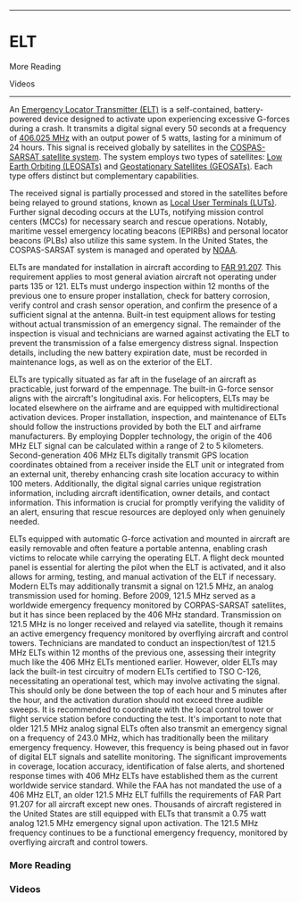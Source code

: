 ------------------------------------------------------------------------------------------------------------
# ELT 

More Reading

Videos

------------------------------------------------------------------------------------------------------------


An [Emergency Locator Transmitter (ELT)](https://en.wikipedia.org/wiki/Emergency_locator_transmitter) is a self-contained, battery-powered device designed to activate upon experiencing excessive G-forces during a crash. It transmits a digital signal every 50 seconds at a frequency of [406.025 MHz](https://en.wikipedia.org/wiki/Megahertz) with an output power of 5 watts, lasting for a minimum of 24 hours. This signal is received globally by satellites in the [COSPAS-SARSAT satellite system](https://en.wikipedia.org/wiki/COSPAS-SARSAT). The system employs two types of satellites: [Low Earth Orbiting (LEOSATs)](https://en.wikipedia.org/wiki/Low_Earth_orbit) and [Geostationary Satellites (GEOSATs)](https://en.wikipedia.org/wiki/Geostationary_satellite). Each type offers distinct but complementary capabilities.

The received signal is partially processed and stored in the satellites before being relayed to ground stations, known as [Local User Terminals (LUTs)](https://en.wikipedia.org/wiki/Local_User_Terminal). Further signal decoding occurs at the LUTs, notifying mission control centers (MCCs) for necessary search and rescue operations. Notably, maritime vessel emergency locating beacons (EPIRBs) and personal locator beacons (PLBs) also utilize this same system. In the United States, the COSPAS-SARSAT system is managed and operated by [NOAA](https://en.wikipedia.org/wiki/National_Oceanic_and_Atmospheric_Administration).

ELTs are mandated for installation in aircraft according to [FAR 91.207](https://en.wikipedia.org/wiki/Federal_Aviation_Regulations). This requirement applies to most general aviation aircraft not operating under parts 135 or 121. ELTs must undergo inspection within 12 months of the previous one to ensure proper installation, check for battery corrosion, verify control and crash sensor operation, and confirm the presence of a sufficient signal at the antenna. Built-in test equipment allows for testing without actual transmission of an emergency signal. The remainder of the inspection is visual and technicians are warned against activating the ELT to prevent the transmission of a false emergency distress signal. Inspection details, including the new battery expiration date, must be recorded in maintenance logs, as well as on the exterior of the ELT.

ELTs are typically situated as far aft in the fuselage of an aircraft as practicable, just forward of the empennage. The built-in G-force sensor aligns with the aircraft's longitudinal axis. For helicopters, ELTs may be located elsewhere on the airframe and are equipped with multidirectional activation devices. Proper installation, inspection, and maintenance of ELTs should follow the instructions provided by both the ELT and airframe manufacturers. By employing Doppler technology, the origin of the 406 MHz ELT signal can be calculated within a range of 2 to 5 kilometers. Second-generation 406 MHz ELTs digitally transmit GPS location coordinates obtained from a receiver inside the ELT unit or integrated from an external unit, thereby enhancing crash site location accuracy to within 100 meters. Additionally, the digital signal carries unique registration information, including aircraft identification, owner details, and contact information. This information is crucial for promptly verifying the validity of an alert, ensuring that rescue resources are deployed only when genuinely needed.

ELTs equipped with automatic G-force activation and mounted in aircraft are easily removable and often feature a portable antenna, enabling crash victims to relocate while carrying the operating ELT. A flight deck mounted panel is essential for alerting the pilot when the ELT is activated, and it also allows for arming, testing, and manual activation of the ELT if necessary. Modern ELTs may additionally transmit a signal on 121.5 MHz, an analog transmission used for homing. Before 2009, 121.5 MHz served as a worldwide emergency frequency monitored by CORPAS-SARSAT satellites, but it has since been replaced by the 406 MHz standard. Transmission on 121.5 MHz is no longer received and relayed via satellite, though it remains an active emergency frequency monitored by overflying aircraft and control towers. Technicians are mandated to conduct an inspection/test of 121.5 MHz ELTs within 12 months of the previous one, assessing their integrity much like the 406 MHz ELTs mentioned earlier. However, older ELTs may lack the built-in test circuitry of modern ELTs certified to TSO C-126, necessitating an operational test, which may involve activating the signal. This should only be done between the top of each hour and 5 minutes after the hour, and the activation duration should not exceed three audible sweeps. It is recommended to coordinate with the local control tower or flight service station before conducting the test. It's important to note that older 121.5 MHz analog signal ELTs often also transmit an emergency signal on a frequency of 243.0 MHz, which has traditionally been the military emergency frequency. However, this frequency is being phased out in favor of digital ELT signals and satellite monitoring. The significant improvements in coverage, location accuracy, identification of false alerts, and shortened response times with 406 MHz ELTs have established them as the current worldwide service standard. While the FAA has not mandated the use of a 406 MHz ELT, an older 121.5 MHz ELT fulfills the requirements of FAR Part 91.207 for all aircraft except new ones. Thousands of aircraft registered in the United States are still equipped with ELTs that transmit a 0.75 watt analog 121.5 MHz emergency signal upon activation. The 121.5 MHz frequency continues to be a functional emergency frequency, monitored by overflying aircraft and control towers.





### More Reading

### Videos

